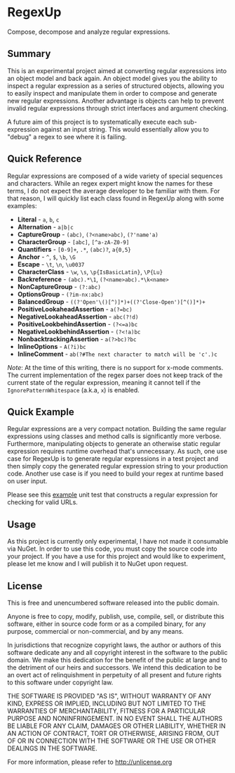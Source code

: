 # RegexUp
Compose, decompose and analyze regular expressions.

## Summary
This is an experimental project aimed at converting regular expressions into an object model and back again. An object model gives you the ability to inspect a regular expression as a series of structured objects, allowing you to easily inspect and manipulate them in order to compose and generate new regular expressions. Another advantage is objects can help to prevent invalid regular expressions through strict interfaces and argument checking.

A future aim of this project is to systematically execute each sub-expression against an input string. This would essentially allow you to "debug" a regex to see where it is failing.

## Quick Reference
Regular expressions are composed of a wide variety of special sequences and characters. While an regex expert might know the names for these terms, I do not expect the average developer to be familiar with them. For that reason, I will quickly list each class found in RegexUp along with some examples:

* **Literal** - `a`, `b`, `c`
* **Alternation** - `a|b|c`
* **CaptureGroup** - `(abc)`, `(?<name>abc)`, `(?'name'a)`
* **CharacterGroup** - `[abc]`, `[^a-zA-Z0-9]`
* **Quantifiers** - `[0-9]+`, `.*`, `(abc)?`, `a{0,5}`
* **Anchor** - `^`, `$`, `\b`, `\G`
* **Escape** - `\t`, `\n`, `\u0037`
* **CharacterClass** - `\w`, `\s`, `\p{IsBasicLatin}`, `\P{Lu}`
* **Backreference** - `(abc).*\1`, `(?<name>abc).*\k<name>`
* **NonCaptureGroup** - `(?:abc)`
* **OptionsGroup** - `(?im-nx:abc)`
* **BalancedGroup** - `((?'Open'\()[^)]*)+((?'Close-Open')[^()]*)+`
* **PositiveLookaheadAssertion** - `a(?=bc)`
* **NegativeLookaheadAssertion** - `abc(?!d)`
* **PositiveLookbehindAssertion** - `(?<=a)bc`
* **NegativeLookbehindAssertion** - `(?<!a)bc`
* **NonbacktrackingAssertion** - `a(?>bc)?bc`
* **InlineOptions** - `A(?i)bc`
* **InlineComment** - `ab(?#The next character to match will be 'c'.)c`

*Note*: At the time of this writing, there is no support for x-mode comments. The current implementation of the regex parser does not keep track of the current state of the regular expression, meaning it cannot tell if the `IgnorePatternWhitespace` (a.k.a, `x`) is enabled.

## Quick Example
Regular expressions are a very compact notation. Building the same regular expressions using classes and method calls is significantly more verbose. Furthermore, manipulating objects to generate an otherwise static regular expression requires runtime overhead that's unnecessary. As such, one use case for RegexUp is to generate regular expressions in a test project and then simply copy the generated regular expression string to your production code. Another use case is if you need to build your regex at runtime based on user input.

Please see this [example](https://github.com/jehugaleahsa/RegexUp/blob/master/RegexUp.Tests/RealWorldTester.cs#L9) unit test that constructs a regular expression for checking for valid URLs.

## Usage
As this project is currently only experimental, I have not made it consumable via NuGet. In order to use this code, you must copy the source code into your project. If you have a use for this project and would like to experiment, please let me know and I will publish it to NuGet upon request.

## License
This is free and unencumbered software released into the public domain.

Anyone is free to copy, modify, publish, use, compile, sell, or
distribute this software, either in source code form or as a compiled
binary, for any purpose, commercial or non-commercial, and by any
means.

In jurisdictions that recognize copyright laws, the author or authors
of this software dedicate any and all copyright interest in the
software to the public domain. We make this dedication for the benefit
of the public at large and to the detriment of our heirs and
successors. We intend this dedication to be an overt act of
relinquishment in perpetuity of all present and future rights to this
software under copyright law.

THE SOFTWARE IS PROVIDED "AS IS", WITHOUT WARRANTY OF ANY KIND,
EXPRESS OR IMPLIED, INCLUDING BUT NOT LIMITED TO THE WARRANTIES OF
MERCHANTABILITY, FITNESS FOR A PARTICULAR PURPOSE AND NONINFRINGEMENT.
IN NO EVENT SHALL THE AUTHORS BE LIABLE FOR ANY CLAIM, DAMAGES OR
OTHER LIABILITY, WHETHER IN AN ACTION OF CONTRACT, TORT OR OTHERWISE,
ARISING FROM, OUT OF OR IN CONNECTION WITH THE SOFTWARE OR THE USE OR
OTHER DEALINGS IN THE SOFTWARE.

For more information, please refer to <http://unlicense.org>